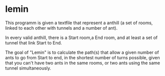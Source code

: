 # lemin

This programm is given a textfile that represent a anthill (a set of rooms, linked to each other with tunnels and a number of ant).

In every valid anthill, there is a Start room,a End room, and at least a set of tunnel that link Start to End.

The goal of "Lemin" is to calculate the path(s) that allow a given number of ants to go from Start to end, in the shortest number of turns possible, given that you can't have two ants in the same rooms, or two ants using the same tunnel simultaneously.
